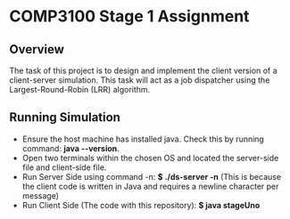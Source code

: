# COMP3100 Stage 1 Assignment

## Overview

The task of this project is to design and implement the client version of a client-server simulation. This task will act as a job dispatcher using the Largest-Round-Robin (LRR) algorithm.

##  Running Simulation

* Ensure the host machine has installed java. Check this by running command: **java --version**.
* Open two terminals within the chosen OS and located the server-side file and client-side file.
* Run Server Side using command -n: **$ ./ds-server -n** (This is because the client code is written in Java and requires a newline character per message)
* Run Client Side (The code with this repository):  **$ java stageUno**
